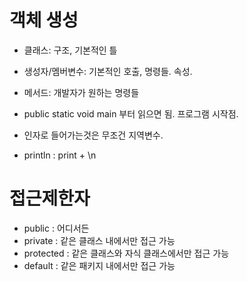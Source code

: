 # 객체 생성
- 클래스: 구조, 기본적인 틀
- 생성자/멤버변수: 기본적인 호출, 명령들. 속성.
- 메서드: 개발자가 원하는 명령들

- public static void main 부터 읽으면 됨. 프로그램 시작점.
- 인자로 들어가는것은 무조건 지역변수.
- println : print + \n

# 접근제한자
- public : 어디서든
- private : 같은 클래스 내에서만 접근 가능
- protected : 같은 클래스와 자식 클래스에서만 접근 가능
- default : 같은 패키지 내에서만 접근 가능 